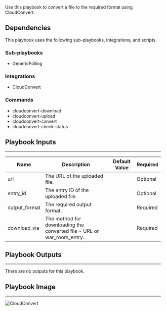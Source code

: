 Use this playbook to convert a file to the required format using CloudConvert.

## Dependencies
This playbook uses the following sub-playbooks, integrations, and scripts.

### Sub-playbooks
* GenericPolling

### Integrations
* CloudConvert


### Commands
* cloudconvert-download
* cloudconvert-upload
* cloudconvert-convert
* cloudconvert-check-status

## Playbook Inputs
---

| **Name** | **Description** | **Default Value** | **Required** |
| --- | --- | --- | --- |
| url | The URL of the uploaded file. |  | Optional |
| entry_id | The entry ID of the uploaded file. |  | Optional |
| output_format | The required output format.|  | Required |
| download_via | The method for downloading the converted file - URL or war_room_entry. |  | Required |

## Playbook Outputs
---
There are no outputs for this playbook.

## Playbook Image
---
![CloudConvert](https://user-images.githubusercontent.com/72340690/99377797-54253d00-28cf-11eb-874b-e09a9b128e6d.png)
